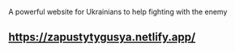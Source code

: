 A powerful website for Ukrainians to help fighting with the enemy 
## https://zapustytygusya.netlify.app/
